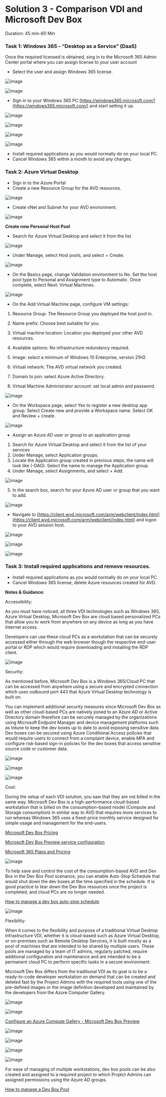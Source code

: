 # Solution 3 - Comparison VDI and Microsoft Dev Box

Duration: 45 min-60 Min

### Task 1: Windows 365 - “Desktop as a Service” (DaaS)


Once the required licensed is obtained, sing in to the Microsoft 365 Admin Center portal where you can assign license to your user account 

- Select the user and assign Windows 365 license.

![image](../images/solution3/Picture15.jpg)


![image](../images/solution3/Picture16.jpg)

-	Sign in to your Windows 365 PC [https://windows365.microsoft.com/](https://windows365.microsoft.com/) and start setting it up.


![image](../images/solution3/Picture17.jpg)

![image](../images/solution3/Picture18.jpg)

![image](../images/solution3/Picture19.jpg)

![image](../images/solution3/Picture20.jpg)

- Install required applications as you would normally do on your local PC.
- Cancel Windows 365 within a month to avoid any charges.



### Task 2: Azure Virtual Desktop


- Sign in to the Azure Portal 
- Create a new Resource Group for the AVD resources.

![image](../images/solution3/Picture21.jpg)

-	Create vNet and Subnet for your AVD environment.

![image](../images/solution3/Picture22.jpg)

**Create new Personal Host Pool**

- Search for Azure Virtual Desktop and select it from the list.


![image](../images/solution3/Picture23.jpg)

- Under Manage, select Host pools, and select + Create.


![image](../images/solution3/Picture24.jpg)

- On the Basics page, change Validation environment to No. Set the host pool type to Personal and Assignment type to Automatic. Once complete, select Next: Virtual Machines.


![image](../images/solution3/Picture25.jpg)

- On the Add Virtual Machine page, configure VM settings:
 1. Resource Group: The Resource Group you deployed the host pool in.
      	
 2. Name prefix: Choose best suitable for you.
      	
 3. Virtual machine location: Location you deployed your other AVD resources.
       
 4. Available options: No infrastructure redundancy required.
       
 5. Image: select a minimum of Windows 10 Enterprise, version 21H2.
       
 6. Virtual network: The AVD virtual network you created.
      	
 7. Domain to join: select Azure Active Directory.
      	
 8. Virtual Machine Administrator account: set local admin and password.




![image](../images/solution3/Picture26.jpg)

- On the Workspace page, select Yes to register a new desktop app group. Select Create new and provide a Workspace name. Select OK and Review + create.


![image](../images/solution3/Picture27.jpg)

- Assign an Azure AD user or group to an application group
1.	Search for Azure Virtual Desktop and select it from the list of your services
2.	Under Manage, select Application groups.
3.	Locate the Application group created in previous steps, the name will look like (<poolName>-DAG). Select the name to manage the Application group.
4.	Under Manage, select Assignments, and select + Add.
 
 
 ![image](../images/solution3/Picture28.jpg)
 
 5.	In the search box, search for your Azure AD user or group that you want to add.
 
  ![image](../images/solution3/Picture29.jpg)
 
-	Navigate to [https://client.wvd.microsoft.com/arm/webclient/index.html](https://client.wvd.microsoft.com/arm/webclient/index.html)  and logon to your AVD session host.
 
 
   ![image](../images/solution3/Picture30.jpg)
 
   ![image](../images/solution3/Picture31.jpg)
 
   ![image](../images/solution3/Picture32.jpg)
 
 
 ### Task 3: Install required applications and remove resources.

 
- Install required applications as you would normally do on your local PC.
- Cancel Windows 365 license, delete Azure resources created for AVD.
 
 
 **Notes & Guidance:**
 
 Accessibility: 
 
 
 As you must have noticed, all three VDI technologies such as Windows 365, Azure Virtual Desktop, Microsoft Dev Box are cloud based personalized PCs that allow you to work from anywhere on any device as long as you have Internet access.
 
 
Developers can use these cloud PCs as a workstation that can be securely accessed either through the web browser though the respective end-user portal or RDP which would require downloading and installing the RDP client.
 
 
 
 ![image](../images/solution3/Picture3.jpg)
 
 Security: 
 
 
 As mentioned before, Microsoft Dev Box is a Windows 365/Cloud PC that can be accessed from anywhere using a secure and encrypted connection which uses outbound port 443 that Azure Virtual Desktop technology is built on.
 
 
You can implement additional security measures since Microsoft Dev Box as well as other cloud-based PCs are natively joined to an Azure AD or Active Directory domain therefore can be securely managed by the organizations using Microsoft Endpoint Manager and device management platforms such as Intune to keep the dev boxes up to date to avoid exposing sensitive data. Dev boxes can be secured using Azure Conditional Access policies that would require users to connect from a complaint device, enable MFA and configure risk-based sign-in policies for the dev boxes that access sensitive source code or customer data.
 
 
  ![image](../images/solution3/Picture4.jpg)
 
  ![image](../images/solution3/Picture5.jpg)
 
  ![image](../images/solution3/Picture6.jpg)
 
 
 Cost:
 
 
 During the setup of each VDI solution, you saw that they are not billed in the same way. Microsoft Dev Box is a high-performance cloud-based workstation that is billed on the consumption-based model (Compute and Storage consumption) in similar way to AVD that requires more services to run whereas Windows 365 uses a fixed-price monthly service designed for simple usage and management for the end-users. 
 
 [Microsoft Dev Box Pricing](https://azure.microsoft.com/en-us/pricing/details/dev-box/#pricing)
 
 [Microsoft Dev Box Preview service configuration](https://learn.microsoft.com/en-us/azure/dev-box/quickstart-configure-dev-box-service?tabs=AzureADJoin)
 
 
 
 [Microsoft 365 Plans and Pricing](https://www.microsoft.com/en-us/windows-365/all-pricing)
 
 ![image](../images/solution3/Picture7.jpg)
 
 To help save and control the cost of the consumption-based AVD and Dev Box in the Dev Box Pool scenarios, you can enable Auto-Stop Schedule that would shut down the dev boxes at the time specified in the schedule. It is good practice to tear down the Dev Box resources once the project is completed, and cloud PCs are no longer needed.
 
 
 [How to manage a dev box auto-stop schedule](https://learn.microsoft.com/en-us/azure/dev-box/how-to-manage-stop-schedule)
 
  ![image](../images/solution3/Picture8.jpg)
 
 
 
 Flexibility:
 
 
 When it comes to the flexibility and purpose of a traditional Virtual Desktop Infrastructure VDI, whether it is cloud-based such as Azure Virtual Desktop, or on-premises such as Remote Desktop Services, it is built mostly as a pool of machines that are intended to be shared by multiple users. These pools are managed by a team of IT admins, regularly patched, require additional configuration and maintenance and are intended to be a permanent cloud PC to perform specific tasks in a secure environment.
 
 
Microsoft Dev Box differs from the traditional VDI as its goal is to be a  ready-to-code developer workstation on demand that can be created and deleted fast by the Project Admins with the required tools using one of the pre-defined images or the image definition developed and maintained by the developers from the Azure Computer Gallery.

 

  ![image](../images/solution3/Picture89.jpg)
 
  ![image](../images/solution3/Picture10.jpg)
 
  [Configure an Azure Compute Gallery - Microsoft Dev Box Preview](https://learn.microsoft.com/en-us/azure/dev-box/how-to-configure-azure-compute-gallery)
 
  ![image](../images/solution3/Picture11.jpg)
 
  ![image](../images/solution3/Picture12.jpg)
 
  ![image](../images/solution3/Picture13.jpg)
 
  ![image](../images/solution3/Picture14.jpg)
 
 For ease of managing of multiple workstations, dev box pools can be also created and assigned to a required project to which Project Admins can assigned permissions using the Azure AD groups.
 
 [How to manage a Dev Box Pool](https://learn.microsoft.com/en-us/azure/dev-box/how-to-manage-dev-box-pools)


